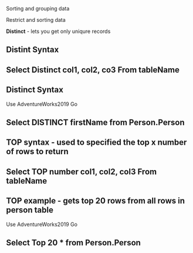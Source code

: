 Sorting and grouping data

Restrict and sorting data

**Distinct** - lets you get only uniqure records

**Distint Syntax**
--------------------------------------------------
Select Distinct col1, col2, co3 From tableName
---------------------------------------------------

**Distinct Syntax**
--------------------------------------------------
Use AdventureWorks2019
Go

Select DISTINCT firstName from Person.Person
--------------------------------------------------


**TOP syntax** - used to specified the top x number of rows to return
--------------------------------------------------
Select TOP number col1, col2, col3 From tableName
--------------------------------------------------



**TOP example** - gets top 20 rows from all rows in person table
--------------------------------------------------
Use AdventureWorks2019
Go

Select Top 20  * from Person.Person
--------------------------------------------------
